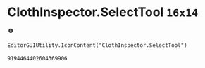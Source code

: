 # ClothInspector.SelectTool `16x14`
<img src="/img/ClothInspector.SelectTool.png" width=16 height=14>

``` CSharp
EditorGUIUtility.IconContent("ClothInspector.SelectTool")
```
```
9194464402604369906
```

